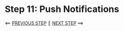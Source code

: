 # Step 11: Push Notifications


[{]: <helper> (navStep)

⟸ <a href="step10.md">PREVIOUS STEP</a> <b>║</b> <a href="step12.md">NEXT STEP</a> ⟹

[}]: #
